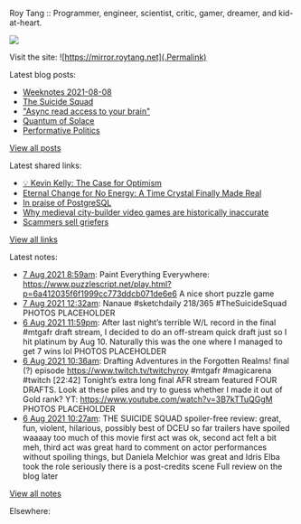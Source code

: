 Roy Tang :: Programmer, engineer, scientist, critic, gamer, dreamer, and kid-at-heart.

![](https://roytang.net/img/profile.jpg)

Visit the site: ![https://mirror.roytang.net](.Permalink)

Latest blog posts:
    

- [Weeknotes 2021-08-08](https://mirror.roytang.net/2021/08/weeknotes-2021-08-08/)
- [The Suicide Squad](https://mirror.roytang.net/2021/08/the-suicide-squad/)
- [&#34;Async read access to your brain&#34;](https://mirror.roytang.net/2021/08/async-read-access-to-your-brain/)
- [Quantum of Solace](https://mirror.roytang.net/2021/08/quantum-of-solace/)
- [Performative Politics](https://mirror.roytang.net/2021/08/performative-politics/)

[View all posts](https://mirror.roytang.net/blog)

Latest shared links:
    

- [💡 Kevin Kelly: The Case for Optimism](https://mirror.roytang.net/2021/08/kevin-kelly-the-case-for-optimism/)
- [Eternal Change for No Energy: A Time Crystal Finally Made Real](https://mirror.roytang.net/2021/08/eternal-change-for-no-energy-a-time-crystal-finally-made-real/)
- [In praise of PostgreSQL](https://mirror.roytang.net/2021/08/in-praise-of-postgresql/)
- [Why medieval city-builder video games are historically inaccurate](https://mirror.roytang.net/2021/08/why-medieval-city-builder-video-games-are-historically-inaccurate/)
- [Scammers sell griefers](https://mirror.roytang.net/2021/08/0ef548f1624894edda4350ba01704d4f/)

[View all links](https://mirror.roytang.net/links)

Latest notes:
    

- [7 Aug 2021 8:59am](https://mirror.roytang.net/2021/08/eadcdf2ad2ac11d0a9314a65ab108d4e/): Paint Everything Everywhere: https://www.puzzlescript.net/play.html?p=6a412035f6f1999cc773ddcb071de6e6
A nice short puzzle game
- [7 Aug 2021 12:32am](https://mirror.roytang.net/2021/08/1423804243601879042/): Nanaue #sketchdaily 218/365 #TheSuicideSquad
PHOTOS PLACEHOLDER 
- [6 Aug 2021 11:59pm](https://mirror.roytang.net/2021/08/1423796016222937090/): After last night&rsquo;s terrible W/L record in the final #mtgafr draft stream, I decided to do an off-stream quick draft just so I hit platinum by Aug 10. Naturally this was the one where I managed to get 7 wins lol
PHOTOS PLACEHOLDER 
- [6 Aug 2021 10:36am](https://mirror.roytang.net/2021/08/1423593848127770630/): Drafting Adventures in the Forgotten Realms! final (?) episode https://www.twitch.tv/twitchyroy #mtgafr #magicarena #twitch
[22:42] Tonight&rsquo;s extra long final AFR stream featured FOUR DRAFTS. Look at these piles and try to guess whether I made it out of Gold rank?
YT: https://www.youtube.com/watch?v=3B7kTTuQGgM
PHOTOS PLACEHOLDER 
- [6 Aug 2021 10:27am](https://mirror.roytang.net/2021/08/12cbfc5fe2bf124a832da481095c364b/): THE SUICIDE SQUAD spoiler-free review:
 great, fun, violent, hilarious, possibly best of DCEU so far trailers have spoiled waaaay too much of this movie first act was ok, second act felt a bit meh, third act was great    hard to comment on actor performances without spoiling things, but Daniela Melchior was great and Idris Elba took the role seriously there is a post-credits scene  Full review on the blog later

[View all notes](https://mirror.roytang.net/notes)

Elsewhere:

